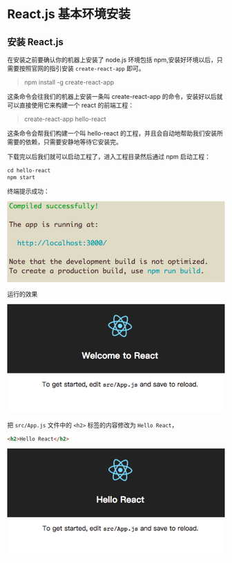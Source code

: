 # React.js 基本环境安装

## 安装 React.js

在安装之前要确认你的机器上安装了 node.js 环境包括 npm,安装好环境以后，只需要按照官网的指引安装 `create-react-app` 即可。

> npm install -g create-react-app

这条命令会往我们的机器上安装一条叫 create-react-app 的命令，安装好以后就可以直接使用它来构建一个 react 的前端工程：

> create-react-app hello-react

这条命令会帮我们构建一个叫 hello-react 的工程，并且会自动地帮助我们安装所需要的依赖，只需要安静地等待它安装完。

下载完以后我们就可以启动工程了，进入工程目录然后通过 npm 启动工程：

```npm
cd hello-react
npm start
```

终端提示成功：

![](./images/hellow-react-提示成功.png)

运行的效果

![](./images/hellow-react-运行的效果.png)

把 `src/App.js` 文件中的 `<h2>` 标签的内容修改为 `Hello React`，

```html
<h2>Hello React</h2>
```

![React.js 安装教程图片](./images/hellow-react-修改生效.png)